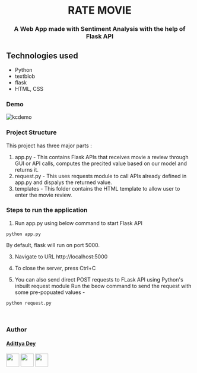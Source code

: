 <h1 align="center" >RATE MOVIE</h1>
<h3 align="center"> A Web App made with Sentiment Analysis with the help of Flask API</h3>

## Technologies used
* Python
* textblob
* flask
* HTML, CSS

### Demo
![kcdemo](https://i.imgur.com/Pir6xTR.gif)

### Project Structure
This project has three major parts :
1. app.py - This contains Flask APIs that receives movie a review through GUI or API calls, computes the precited value based on our model and returns it.
2. request.py - This uses requests module to call APIs already defined in app.py and dispalys the returned value.
3. templates - This folder contains the HTML template to allow user to enter the movie review.

### Steps to run the application

1. Run app.py using below command to start Flask API
```
python app.py
```
By default, flask will run on port 5000.

3. Navigate to URL http://localhost:5000

4. To close the server, press Ctrl+C 

5. You can also send direct POST requests to FLask API using Python's inbuilt request module
Run the beow command to send the request with some pre-popuated values -
```
python request.py
```

<br>

### Author

#### [Adittya Dey](https://github.com/adiXcodr)

[<img src="https://image.flaticon.com/icons/svg/185/185964.svg" width="35" padding="10">](https://www.linkedin.com/in/adittya-dey-3966b916b/)
[<img src="https://image.flaticon.com/icons/svg/185/185981.svg" width="35" padding="10">](https://www.facebook.com/adittya.dey.3)
[<img src="https://image.flaticon.com/icons/svg/185/185985.svg" width="35" padding="10">](https://www.instagram.com/adixdey/)

